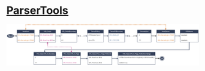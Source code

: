 # [ParserTools](https://github.com/ELF-Lab/ParserTools/)

<img src="img/lexc_diagram.png" width="2000"/>
